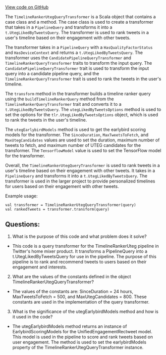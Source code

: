 [View code on GitHub](https://github.com/misbahsy/the-algorithm/home-mixer/server/src/main/scala/com/twitter/home_mixer/product/scored_tweets/query_transformer/TimelineRankerUtegQueryTransformer.scala)

The `TimelineRankerUtegQueryTransformer` is a Scala object that contains a case class and a method. The case class is used to create a transformer that takes in a `PipelineQuery` and transforms it into a `t.UtegLikedByTweetsQuery`. The transformer is used to rank tweets in a user's timeline based on their engagement with other tweets. 

The transformer takes in a `PipelineQuery` with a `HasQualityFactorStatus` and `HasDeviceContext` and returns a `t.UtegLikedByTweetsQuery`. The transformer uses the `CandidatePipelineQueryTransformer` and `TimelineRankerQueryTransformer` traits to transform the input query. The `CandidatePipelineQueryTransformer` trait is used to transform the input query into a candidate pipeline query, and the `TimelineRankerQueryTransformer` trait is used to rank the tweets in the user's timeline. 

The `transform` method in the transformer builds a timeline ranker query using the `buildTimelineRankerQuery` method from the `TimelineRankerQueryTransformer` trait and converts it to a `t.UtegLikedByTweetsQuery`. The `utegLikedByTweetsOptions` method is used to set the options for the `tlr.UtegLikedByTweetsOptions` object, which is used to rank the tweets in the user's timeline. 

The `utegEarlybirdModels` method is used to get the earlybird scoring models for the transformer. The `SinceDuration`, `MaxTweetsToFetch`, and `MaxUtegCandidates` values are used to set the duration, maximum number of tweets to fetch, and maximum number of UTEG candidates for the transformer. The `TensorflowModel` value is used to set the TensorFlow model for the transformer. 

Overall, the `TimelineRankerUtegQueryTransformer` is used to rank tweets in a user's timeline based on their engagement with other tweets. It takes in a `PipelineQuery` and transforms it into a `t.UtegLikedByTweetsQuery`. The transformer is used in the larger project to provide personalized timelines for users based on their engagement with other tweets. 

Example usage:

```
val transformer = TimelineRankerUtegQueryTransformer(query)
val rankedTweets = transformer.transform(query)
```
## Questions: 
 1. What is the purpose of this code and what problem does it solve?
- This code is a query transformer for the TimelineRankerUteg pipeline in Twitter's home mixer product. It transforms a PipelineQuery into a t.UtegLikedByTweetsQuery for use in the pipeline. The purpose of this pipeline is to rank and recommend tweets to users based on their engagement and interests.

2. What are the values of the constants defined in the object TimelineRankerUtegQueryTransformer?
- The values of the constants are: SinceDuration = 24 hours, MaxTweetsToFetch = 500, and MaxUtegCandidates = 800. These constants are used in the implementation of the query transformer.

3. What is the significance of the utegEarlybirdModels method and how is it used in the code?
- The utegEarlybirdModels method returns an instance of EarlybirdScoringModels for the UnifiedEngagementRectweet model. This model is used in the pipeline to score and rank tweets based on user engagement. The method is used to set the earlybirdModels property of the TimelineRankerUtegQueryTransformer instance.